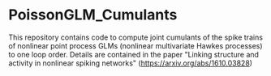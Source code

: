# PoissonGLM_Cumulants

This repository contains code to compute joint cumulants of the spike trains of nonlinear point process GLMs (nonlinear multivariate Hawkes processes) to one loop order. Details are contained in the paper "Linking structure and activity in nonlinear spiking networks" (https://arxiv.org/abs/1610.03828)
